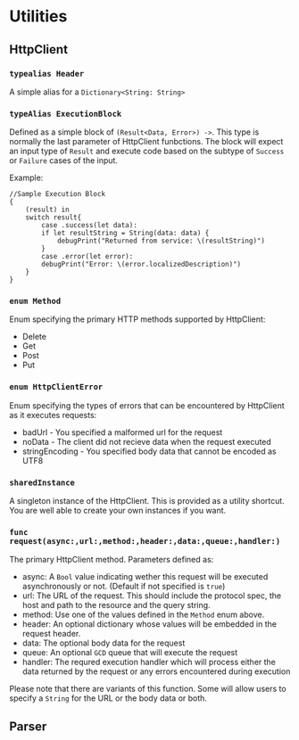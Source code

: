 # Utilities

## HttpClient

### `typealias Header`

A simple alias for a `Dictionary<String: String>`

### `typeAlias ExecutionBlock`

Defined as a simple block of `(Result<Data, Error>) ->`. This type is normally the last parameter of HttpClient funbctions. The block will expect an input type of `Result` and execute code based on the subtype of `Success` or `Failure` cases of the input.

Example:

    //Sample Execution Block
    {
        (result) in
        switch result{
            case .success(let data):
            if let resultString = String(data: data) {
                debugPrint("Returned from service: \(resultString)")
            }
            case .error(let error):
            debugPrint("Error: \(error.localizedDescription)")
        }
    }

### `enum Method`

Enum specifying the primary HTTP methods supported by HttpClient:

* Delete
* Get
* Post
* Put

### `enum HttpClientError`

Enum specifying the types of errors that can be encountered by HttpClient as it executes requests:

* badUrl - You specified a malformed url for the request
* noData - The client did not recieve data when the request executed
* stringEncoding - You specified body data that cannot be encoded as UTF8

### `sharedInstance`

A singleton instance of the HttpClient. This is provided as a utility shortcut. You are well able to create your own instances if you want.

### `func request(async:,url:,method:,header:,data:,queue:,handler:)`

The primary HttpClient method. Parameters defined as:

* async: A `Bool` value indicating wether this request will be executed asynchronously or not. (Default if not specified is `true`)
* url: The URL of the request. This should include the protocol spec, the host and path to the resource and the query string.
* method: Use one of the values defined in the `Method` enum above.
* header: An optional dictionary whose values will be embedded in the request header.
* data: The optional body data for the request
* queue: An optional `GCD` queue that will execute the request
* handler: The requred execution handler which will process either the data returned by the request or any errors encountered during execution

Please note that there are variants of this function. Some will allow users to specify a `String` for the URL or the body data or both.

## Parser
